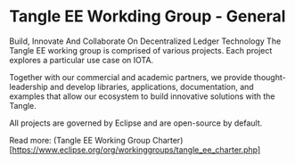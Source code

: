 # Tangle EE Workding Group - General

Build, Innovate And Collaborate On Decentralized Ledger Technology
The Tangle EE working group is comprised of various projects. Each project explores a particular use case on IOTA.

Together with our commercial and academic partners, we provide thought-leadership and develop libraries, applications, documentation, and examples that allow our ecosystem to build innovative solutions with the Tangle.

All projects are governed by Eclipse and are open-source by default.


Read more: (Tangle EE Working Group Charter)[https://www.eclipse.org/org/workinggroups/tangle_ee_charter.php]
